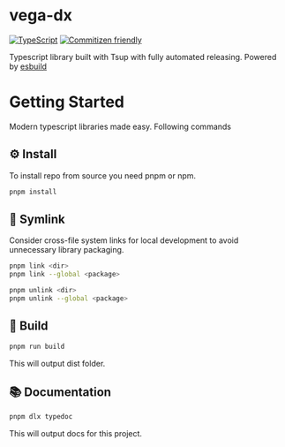 # vega-dx

[![TypeScript](https://shields.io/badge/TypeScript-3178C6?logo=TypeScript&logoColor=FFF&style=flat-square)](https://www.typescriptlang.org/)
[![Commitizen friendly](https://img.shields.io/badge/commitizen-friendly-brightgreen.svg)](http://commitizen.github.io/cz-cli/)

Typescript library built with Tsup with fully automated releasing. Powered by [esbuild](https://github.com/evanw/esbuild)

# Getting Started

Modern typescript libraries made easy. Following commands

## ⚙️ Install

To install repo from source you need pnpm or npm.

```bash
pnpm install
```

## 🔗 Symlink

Consider cross-file system links for local development to avoid unnecessary library packaging.

```bash
pnpm link <dir>
pnpm link --global <package>

pnpm unlink <dir>
pnpm unlink --global <package>
```

## 📖 Build

```bash
pnpm run build
```

This will output dist folder.

## 📚 Documentation

```bash
pnpm dlx typedoc
```

This will output docs for this project.
